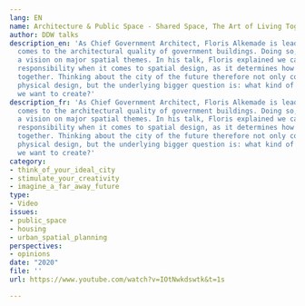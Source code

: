 ```yaml
---
lang: EN
name: Architecture & Public Space - Shared Space, The Art of Living Together
author: DDW talks
description_en: 'As Chief Government Architect, Floris Alkemade is leading when it
  comes to the architectural quality of government buildings. Doing so, he has developed
  a vision on major spatial themes. In his talk, Floris explained we carry a large
  responsibility when it comes to spatial design, as it determines how people live
  together. Thinking about the city of the future therefore not only concerns a city''s
  physical design, but the underlying bigger question is: what kind of society do
  we want to create?'
description_fr: 'As Chief Government Architect, Floris Alkemade is leading when it
  comes to the architectural quality of government buildings. Doing so, he has developed
  a vision on major spatial themes. In his talk, Floris explained we carry a large
  responsibility when it comes to spatial design, as it determines how people live
  together. Thinking about the city of the future therefore not only concerns a city''s
  physical design, but the underlying bigger question is: what kind of society do
  we want to create?'
category:
- think_of_your_ideal_city
- stimulate_your_creativity
- imagine_a_far_away_future
type:
- Video
issues:
- public_space
- housing
- urban_spatial_planning
perspectives:
- opinions
date: "2020"
file: ''
url: https://www.youtube.com/watch?v=IOtNwkdswtk&t=1s

---
```

